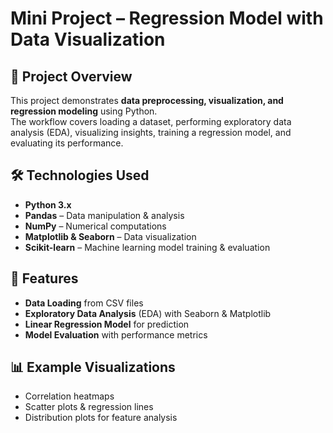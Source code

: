 # Mini Project – Regression Model with Data Visualization

## 📌 Project Overview
This project demonstrates **data preprocessing, visualization, and regression modeling** using Python.  
The workflow covers loading a dataset, performing exploratory data analysis (EDA), visualizing insights, training a regression model, and evaluating its performance.

## 🛠️ Technologies Used
- **Python 3.x**
- **Pandas** – Data manipulation & analysis
- **NumPy** – Numerical computations
- **Matplotlib & Seaborn** – Data visualization
- **Scikit-learn** – Machine learning model training & evaluation


## 🚀 Features
- **Data Loading** from CSV files  
- **Exploratory Data Analysis** (EDA) with Seaborn & Matplotlib  
- **Linear Regression Model** for prediction  
- **Model Evaluation** with performance metrics  

## 📊 Example Visualizations
- Correlation heatmaps  
- Scatter plots & regression lines  
- Distribution plots for feature analysis  

